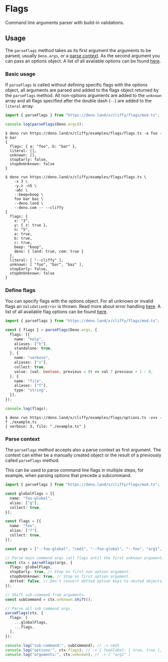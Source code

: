 # Flags

Command line arguments parser with build-in validations.

## Usage

The `parseFlags` method takes as its first argument the arguments to be parsed,
usually `Deno.args`, or a [parse context](#parse-context). As the second
argument you can pass an options object. A list of all available options can be
found [here](./parse_options.md).

### Basic usage

If `parseFlags` is called without defining specific flags with the options
object, all arguments are parsed and added to the flags object returned by the
`parseFlags` method. All non-options arguments are added to the `unknown` array
and all flags specified after the double dash (`--`) are added to the `literal`
array.

```typescript
import { parseFlags } from "https://deno.land/x/cliffy/flags/mod.ts";

console.log(parseFlags(Deno.args));
```

```console
$ deno run https://deno.land/x/cliffy/examples/flags/flags.ts -a foo -b bar
{
  flags: { a: "foo", b: "bar" },
  literal: [],
  unknown: [],
  stopEarly: false,
  stopOnUnknown: false
}

$ deno run https://deno.land/x/cliffy/examples/flags/flags.ts \
    -x 3 \
    -y.z -n5 \
    -abc \
    --beep=boop \
    foo bar baz \
    --deno.land \
    --deno.com -- --cliffy
{
  flags: {
    x: "3",
    y: { z: true },
    n: "5",
    a: true,
    b: true,
    c: true,
    beep: "boop",
    deno: { land: true, com: true }
  },
  literal: [ "--cliffy" ],
  unknown: [ "foo", "bar", "baz" ],
  stopEarly: false,
  stopOnUnknown: false
}
```

### Define flags

You can specify flags with the options object. For all unknown or invalid flags
an `ValidationError` is thrown. Read more about error handling
[here](./error_handling.md). A list of all available flag options can be found
[here](./flag_options.md).

```typescript
import { parseFlags } from "https://deno.land/x/cliffy/flags/mod.ts";

const { flags } = parseFlags(Deno.args, {
  flags: [{
    name: "help",
    aliases: ["h"],
    standalone: true,
  }, {
    name: "verbose",
    aliases: ["v"],
    collect: true,
    value: (val: boolean, previous = 0) => val ? previous + 1 : 0,
  }, {
    name: "file",
    aliases: ["f"],
    type: "string",
  }],
});

console.log(flags);
```

```console
$ deno run https://deno.land/x/cliffy/examples/flags/options.ts -vvv -f ./example.ts
{ verbose: 3, file: "./example.ts" }
```

### Parse context

The `parseFlags` method accepts also a parse context as first argument. The
context can either be a manually created object or the result of a previously
called `parseFlags` method.

This can be used to parse command line flags in multiple steps, for example,
when parsing options that precede a subcommand.

```ts
import { parseFlags } from "https://deno.land/x/cliffy/flags/mod.ts";

const globalFlags = [{
  name: "foo-global",
  alias: ["g"],
  collect: true,
}];

const flags = [{
  name: "foo",
  alias: ["f"],
  collect: true,
}];

const args = ["--foo-global", "cmd1", "--foo-global", "--foo", "arg1", "--foo"];

// Parse main command args (all flags until the first unknown argument).
const ctx = parseFlags(args, {
  flags: globalFlags,
  stopEarly: true, // Stop on first non option argument.
  stopOnUnknown: true, // Stop on first option argument.
  dotted: false, // Don't convert dotted option keys to nested objects.
});

// Shift sub-command from arguments.
const subCommand = ctx.unknown.shift();

// Parse all sub command args.
parseFlags(ctx, {
  flags: [
    ...globalFlags,
    ...flags,
  ],
});

console.log("sub-command:", subCommand); // -> cmd1
console.log("options:", ctx.flags); // -> { fooGlobal: [ true, true ], foo: [ true, true ] }
console.log("arguments:", ctx.unknown); // -> [ "arg1" ]
```

